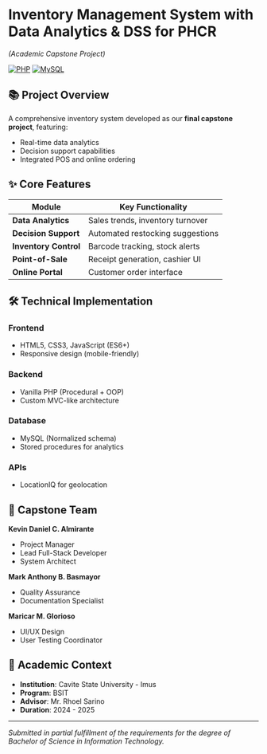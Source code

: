 # Inventory Management System with Data Analytics & DSS for PHCR
*(Academic Capstone Project)*  

[![PHP](https://img.shields.io/badge/PHP-8.0+-777BB4?logo=php&logoColor=white)](https://php.net)
[![MySQL](https://img.shields.io/badge/MySQL-8.0-4479A1?logo=mysql&logoColor=white)](https://mysql.com)

## 📚 Project Overview
A comprehensive inventory system developed as our **final capstone project**, featuring:
- Real-time data analytics
- Decision support capabilities
- Integrated POS and online ordering

## ✨ Core Features
| Module | Key Functionality |
|--------|------------------|
| **Data Analytics** | Sales trends, inventory turnover |
| **Decision Support** | Automated restocking suggestions |
| **Inventory Control** | Barcode tracking, stock alerts |
| **Point-of-Sale** | Receipt generation, cashier UI |
| **Online Portal** | Customer order interface |

## 🛠️ Technical Implementation
### Frontend
- HTML5, CSS3, JavaScript (ES6+)
- Responsive design (mobile-friendly)

### Backend
- Vanilla PHP (Procedural + OOP)
- Custom MVC-like architecture

### Database
- MySQL (Normalized schema)
- Stored procedures for analytics

### APIs
- LocationIQ for geolocation

## 👥 Capstone Team
**Kevin Daniel C. Almirante**  
- Project Manager
- Lead Full-Stack Developer
- System Architect

**Mark Anthony B. Basmayor**  
- Quality Assurance
- Documentation Specialist

**Maricar M. Glorioso**  
- UI/UX Design
- User Testing Coordinator

## 📝 Academic Context
- **Institution**: Cavite State University - Imus 
- **Program**: BSIT  
- **Advisor**: Mr. Rhoel Sarino
- **Duration**: 2024 - 2025

---

*Submitted in partial fulfillment of the requirements for the degree of Bachelor of Science in Information Technology.*

